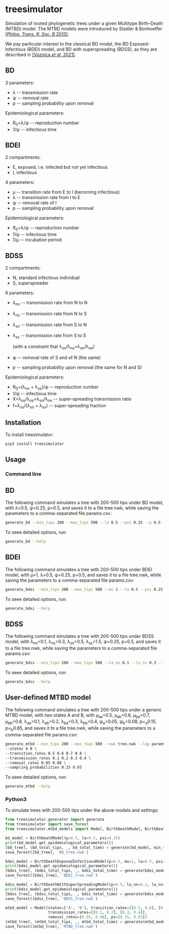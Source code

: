 # treesimulator

Simulation of rooted phylogenetic trees under a given Multitype Birth–Death (MTBD) model.
The MTBD models were introduced by Stadler & Bonhoeffer [[_Philos. Trans. R. Soc. B_ 2013]](https://royalsocietypublishing.org/doi/10.1098/rstb.2012.0198).

We pay particular interest to the classical BD model, the BD Exposed-Infectious (BDEI) model, 
and BD with superspreading (BDSS), 
as they are described in [[Voznica _et al._ 2021]]((https://www.biorxiv.org/content/10.1101/2021.03.11.435006v1)). 

## BD
3 parameters:
* λ -- transmission rate
* ψ -- removal rate
* p -- sampling probability upon removal

Epidemiological parameters:
* R<sub>0</sub>=λ/ψ -- reproduction number
* 1/ψ -- infectious time

## BDEI
2 compartments: 
* E, exposed, i.e. infected but not yet infectious
* I, infectious

4 parameters:
* μ -- transition rate from E to I (becoming infectious)
* λ -- transmission rate from I to E
* ψ -- removal rate of I
* p -- sampling probability upon removal

Epidemiological parameters:
* R<sub>0</sub>=λ/ψ -- reproduction number
* 1/ψ -- infectious time
* 1/μ -- incubation period

## BDSS
2 compartments: 
* N, standard infectious individual
* S, superspreader

6 parameters:
* λ<sub>nn</sub> -- transmission rate from N to N
* λ<sub>ns</sub> -- transmission rate from N to S
* λ<sub>sn</sub> -- transmission rate from S to N
* λ<sub>ss</sub> -- transmission rate from S to S

    (with a constraint that λ<sub>ss</sub>/λ<sub>ns</sub>=λ<sub>sn</sub>/λ<sub>nn</sub>)
* ψ -- removal rate of S and of N (the same)
* p -- sampling probability upon removal (the same for N and S)



Epidemiological parameters:
* R<sub>0</sub>=(λ<sub>nn</sub> + λ<sub>ss</sub>)/ψ -- reproduction number
* 1/ψ -- infectious time
* X=λ<sub>ss</sub>/λ<sub>ns</sub>=λ<sub>sn</sub>/λ<sub>nn</sub> -- super-spreading transmission ratio
* f=λ<sub>ss</sub>/(λ<sub>sn</sub> + λ<sub>ss</sub>) -- super-spreading fraction

## Installation
To install treesimulator:
```bash
pip3 install treesimulator
```

## Usage
### Command line 

## BD
The following command simulates a tree with 200-500 tips under BD model, with λ=0.5, ψ=0.25, p=0.5, 
and saves it to a file tree.nwk, while saving the parameters to a comma-separated file params.csv:
```bash
generate_bd --min_tips 200 --max_tips 500 --la 0.5 --psi 0.25 --p 0.5 --nwk tree.nwk --log params.csv
```
To seee detailed options, run:
```bash
generate_bd --help
```

## BDEI
The following command simulates a tree with 200-500 tips under BDEI model, with μ=1, λ=0.5, ψ=0.25, p=0.5, 
and saves it to a file tree.nwk, while saving the parameters to a comma-separated file params.csv:
```bash
generate_bdei --min_tips 200 --max_tips 500 --mu 1 --la 0.5 --psi 0.25 --p 0.5 --nwk tree.nwk --log params.csv
```
To seee detailed options, run:
```bash
generate_bdei --help
```


## BDSS
The following command simulates a tree with 200-500 tips under BDSS model, 
with λ<sub>nn</sub>=0.1, λ<sub>ns</sub>=0.3, λ<sub>sn</sub>=0.5, λ<sub>ss</sub>=1.5, ψ=0.25, p=0.5, 
and saves it to a file tree.nwk, while saving the parameters to a comma-separated file params.csv:
```bash
generate_bdss --min_tips 200 --max_tips 500 --la_nn 0.1 --la_ns 0.3 --la_sn 0.5 --la_ss 1.5 --psi 0.25 --p 0.5 --nwk tree.nwk --log params.csv
```
To seee detailed options, run:
```bash
generate_bdss --help
```

## User-defined MTBD model
The following command simulates a tree with 200-500 tips under a generic MTBD model, with two states A and B, 
with μ<sub>aa</sub>=0.5, μ<sub>ab</sub>=0.6, μ<sub>ba</sub>=0.7, μ<sub>bb</sub>=0.8, 
λ<sub>aa</sub>=0.1, λ<sub>ab</sub>=0.2, λ<sub>ba</sub>=0.3, λ<sub>bb</sub>=0.4, 
ψ<sub>a</sub>=0.05, ψ<sub>b</sub>=0.08,
p=<sub>a</sub>0.15, p=<sub>b</sub>0.65,
and saves it to a file tree.nwk, while saving the parameters to a comma-separated file params.csv:
```bash
generate_mtbd --min_tips 200 --max_tips 500 --nwk tree.nwk --log params.csv \
--states A B \
--transition_rates 0.5 0.6 0.7 0.8 \
--transmission_rates 0.1 0.2 0.3 0.4 \
--removal_rates 0.05 0.08 \
--sampling_probabilities 0.15 0.65
```
To seee detailed options, run:
```bash
generate_mtbd --help
```


### Python3
To simulate trees with 200-500 tips under the above models and settings:
```python
from treesimulator.generator import generate
from treesimulator import save_forest
from treesimulator.mtbd_models import Model, BirthDeathModel, BirthDeathExposedInfectiousModel, BirthDeathWithSuperSpreadingModel

bd_model = BirthDeathModel(p=0.5, la=0.5, psi=0.25)
print(bd_model.get_epidemiological_parameters())
[bd_tree], (bd_total_tips, _, bd_total_time) = generate(bd_model, min_tips=200, max_tips=500)
save_forest([bd_tree], 'BD_tree.nwk')

bdei_model = BirthDeathExposedInfectiousModel(p=0.5, mu=1, la=0.5, psi=0.25)
print(bdei_model.get_epidemiological_parameters())
[bdei_tree], (bdei_total_tips, _, bdei_total_time) = generate(bdei_model, min_tips=200, max_tips=500)
save_forest([bdei_tree], 'BDEI_tree.nwk')

bdss_model = BirthDeathWithSuperSpreadingModel(p=0.5, la_nn=0.1, la_ns=0.3, la_sn=0.5, la_ss=1.5, psi=0.25)
print(bdss_model.get_epidemiological_parameters())
[bdss_tree], (bdss_total_tips, _, bdss_total_time) = generate(bdss_model, min_tips=200, max_tips=500)
save_forest([bdss_tree], 'BDSS_tree.nwk')

mtbd_model = Model(states=['A', 'B'], transition_rates=[[0.5, 0.6], [0.7, 0.8]], 
                   transmission_rates=[[0.1, 0.2], [0.3, 0.4]],
                   removal_rates=[0.05, 0.08], ps=[0.15, 0.65])
[mtbd_tree], (mtbd_total_tips, _, mtbd_total_time) = generate(mtbd_model, min_tips=200, max_tips=500)
save_forest([mtbd_tree], 'MTBD_tree.nwk')
```